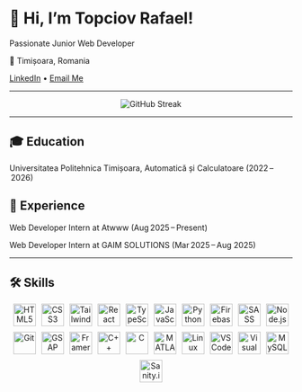 <p align="center">
  <h1>👋 Hi, I’m Topciov Rafael!</h1>
  <p>Passionate Junior Web Developer</p>
  <p>📍 Timișoara, Romania</p>
  <p>
    <a href="https://www.linkedin.com/in/rafael-topciov/">LinkedIn</a> •
    <a href="mailto:topciov.rafael@yahoo.com">Email Me</a>
  </p>
</p>

---

<p align="center">
  <img alt="GitHub Streak" src="https://github-readme-streak-stats.herokuapp.com/?user=topciovrafael&theme=default" />
</p>

---

<p align="center">
  <h2>🎓 Education</h2>
  <p>Universitatea Politehnica Timișoara, Automatică și Calculatoare (2022 – 2026)</p>
</p>

<p align="center">
  <h2>💼 Experience</h2>
  <p>Web Developer Intern at Atwww (Aug 2025 – Present)</p>
  <p>Web Developer Intern at GAIM SOLUTIONS (Mar 2025 – Aug 2025)</p>
</p>

---

<p align="center">
  <h2>🛠️ Skills</h2>
</p>

<div align="center">
  <div style="display: flex; flex-wrap: wrap; justify-content: center; gap: 10px; max-width: 800px;">
    <img src="https://cdn.jsdelivr.net/gh/devicons/devicon/icons/html5/html5-original.svg" alt="HTML5" width="40" height="40"/>  
    <img src="https://cdn.jsdelivr.net/gh/devicons/devicon/icons/css3/css3-original.svg" alt="CSS3" width="40" height="40"/>  
    <img src="https://cdn.jsdelivr.net/gh/devicons/devicon/icons/tailwindcss/tailwindcss-original.svg" alt="Tailwind CSS" width="40" height="40"/>  
    <img src="https://cdn.jsdelivr.net/gh/devicons/devicon/icons/react/react-original.svg" alt="React" width="40" height="40"/>  
    <img src="https://cdn.jsdelivr.net/gh/devicons/devicon/icons/typescript/typescript-original.svg" alt="TypeScript" width="40" height="40"/>  
    <img src="https://cdn.jsdelivr.net/gh/devicons/devicon/icons/javascript/javascript-original.svg" alt="JavaScript" width="40" height="40"/>  
    <img src="https://cdn.jsdelivr.net/gh/devicons/devicon/icons/python/python-original.svg" alt="Python" width="40" height="40"/>  
    <img src="https://cdn.jsdelivr.net/gh/devicons/devicon/icons/firebase/firebase-plain.svg" alt="Firebase" width="40" height="40"/>  
    <img src="https://cdn.jsdelivr.net/gh/devicons/devicon/icons/sass/sass-original.svg" alt="SASS" width="40" height="40"/>  
    <img src="https://cdn.jsdelivr.net/gh/devicons/devicon/icons/nodejs/nodejs-original.svg" alt="Node.js" width="40" height="40"/>  
    <img src="https://cdn.jsdelivr.net/gh/devicons/devicon/icons/git/git-original.svg" alt="Git" width="40" height="40"/>  
    <img src="https://cdn.simpleicons.org/greensock/8AC640" alt="GSAP" width="40" height="40"/>
    <img src="https://www.svgrepo.com/download/363629/framer-logo-duotone.svg" alt="Framer Motion" width="40" height="40" />
    <img src="https://cdn.jsdelivr.net/gh/devicons/devicon/icons/cplusplus/cplusplus-original.svg" alt="C++" width="40" height="40"/>  
    <img src="https://cdn.jsdelivr.net/gh/devicons/devicon/icons/c/c-original.svg" alt="C" width="40" height="40"/>  
    <img src="https://cdn.jsdelivr.net/gh/devicons/devicon/icons/matlab/matlab-original.svg" alt="MATLAB" width="40" height="40"/>  
    <img src="https://cdn.jsdelivr.net/gh/devicons/devicon/icons/linux/linux-original.svg" alt="Linux" width="40" height="40"/>  
    <img src="https://cdn.jsdelivr.net/gh/devicons/devicon/icons/vscode/vscode-original.svg" alt="VS Code" width="40" height="40"/>  
    <img src="https://cdn.jsdelivr.net/gh/devicons/devicon/icons/visualstudio/visualstudio-plain.svg" alt="Visual Studio" width="40" height="40"/>  
    <img src="https://cdn.jsdelivr.net/gh/devicons/devicon/icons/mysql/mysql-original.svg" alt="MySQL" width="40" height="40"/>  
    <img src="https://cdn.simpleicons.org/sanity/FF2D20" alt="Sanity.io" width="40" height="40"/>
    
  </div>
</div>
